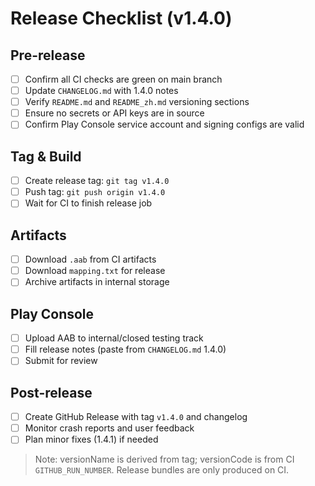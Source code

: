 # Release Checklist (v1.4.0)

## Pre-release
- [ ] Confirm all CI checks are green on main branch
- [ ] Update `CHANGELOG.md` with 1.4.0 notes
- [ ] Verify `README.md` and `README_zh.md` versioning sections
- [ ] Ensure no secrets or API keys are in source
- [ ] Confirm Play Console service account and signing configs are valid

## Tag & Build
- [ ] Create release tag: `git tag v1.4.0`
- [ ] Push tag: `git push origin v1.4.0`
- [ ] Wait for CI to finish release job

## Artifacts
- [ ] Download `.aab` from CI artifacts
- [ ] Download `mapping.txt` for release
- [ ] Archive artifacts in internal storage

## Play Console
- [ ] Upload AAB to internal/closed testing track
- [ ] Fill release notes (paste from `CHANGELOG.md` 1.4.0)
- [ ] Submit for review

## Post-release
- [ ] Create GitHub Release with tag `v1.4.0` and changelog
- [ ] Monitor crash reports and user feedback
- [ ] Plan minor fixes (1.4.1) if needed

> Note: versionName is derived from tag; versionCode is from CI `GITHUB_RUN_NUMBER`. Release bundles are only produced on CI.
